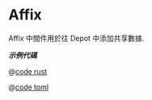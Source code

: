 # Affix

Affix 中間件用於往 Depot 中添加共享數據.

_**示例代碼**_ 

<CodeGroup>
  <CodeGroupItem title="main.rs" active>

@[code rust](../../../../codes/affix-state/src/main.rs)

  </CodeGroupItem>
  <CodeGroupItem title="Cargo.toml">

@[code toml](../../../../codes/affix-state/Cargo.toml)

  </CodeGroupItem>
</CodeGroup>